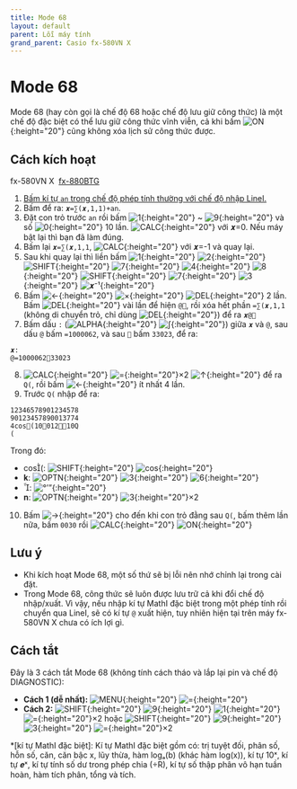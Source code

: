 ```yaml
---
title: Mode 68
layout: default
parent: Lỗi máy tính
grand_parent: Casio fx-580VN X
---
```


# Mode 68
Mode 68 (hay còn gọi là chế độ 68 hoặc chế độ lưu giữ công thức) là một chế độ đặc biệt có thể lưu giữ công thức vĩnh viễn, cả khi bấm ![ON]{:height="20"} cũng không xóa lịch sử công thức được.

## Cách kích hoạt
fx-580VN X&nbsp; [fx-880BTG](/thu-vien-ma-tran/docs/fx880btg/loi-may-tinh/mode-68.html#cách-kích-hoạt)

1. [Bấm kí tự `an` trong chế độ phép tính thường với chế độ nhập LineI.](/thu-vien-ma-tran/docs/fx580vnx/loi-may-tinh/ki-tu-an.html#chế-độ-phép-tính-thường)
2. Bấm để ra: `𝒙=∑(𝒙,1,1)+an`.
3. Đặt con trỏ trước `an` rồi bấm ![1]{:height="20"} ~ ![9]{:height="20"} và số ![0]{:height="20"} 10 lần. ![CALC]{:height="20"} với 𝒙=0.  Nếu máy bật lại thì bạn đã làm đúng.
4. Bấm lại `𝒙=∑(𝒙,1,1`, ![CALC]{:height="20"} với 𝒙=-1 và quay lại.
5. Sau khi quay lại thì liền bấm ![1]{:height="20"} ![2]{:height="20"} ![SHIFT]{:height="20"} ![7]{:height="20"} ![4]{:height="20"} ![8]{:height="20"} ![SHIFT]{:height="20"} ![7]{:height="20"} ![3]{:height="20"} ![𝒙⁻¹]{:height="20"}
6. Bấm ![←]{:height="20"} ![×]{:height="20"} ![DEL]{:height="20"} 2 lần. Bấm ![DEL]{:height="20"} vài lần để hiện `@`, rồi xóa hết phần `=∑(𝒙,1,1` (không di chuyển trỏ, chỉ dùng ![DEL]{:height="20"}) để ra `𝒙@`
7. Bấm dấu `:` (![ALPHA]{:height="20"} ![∫]{:height="20"}) giữa `𝒙` và `@`, sau dấu `@` bấm `=1000062`, và sau `` bấm `33023`, để ra:  
```
𝒙:
@=100006233023
```
8. ![CALC]{:height="20"} ![=]{:height="20"}×2 ![↑]{:height="20"} để ra `Q(`, rồi bấm ![←]{:height="20"} ít nhất 4 lần.
9. Trước `Q(` nhập để ra:  
```
12346578901234578
90123457890013774
4cos(10𝐤012𝐧10Q
(
```  
Trong đó:  
- cos(: ![SHIFT]{:height="20"} ![cos]{:height="20"}  
- 𝐤: ![OPTN]{:height="20"} ![3]{:height="20"} ![6]{:height="20"}  
- : ![°’”]{:height="20"}  
- 𝐧: ![OPTN]{:height="20"} ![3]{:height="20"}×2
10. Bấm ![→]{:height="20"} cho đến khi con trỏ đằng sau `Q(`, bấm thêm lần nữa, bấm `0030` rồi ![CALC]{:height="20"} ![ON]{:height="20"}

## Lưu ý
- Khi kích hoạt Mode 68, một số thứ sẽ bị lỗi nên nhớ chỉnh lại trong cài đặt.
- Trong Mode 68, công thức sẽ luôn được lưu trữ cả khi đổi chế độ nhập/xuất. Vì vậy, nếu nhập kí tự MathI đặc biệt trong một phép tính rồi chuyển qua LineI, sẽ có kí tự `@` xuất hiện, tuy nhiên hiện tại trên máy fx-580VN X chưa có ích lợi gì.

## Cách tắt
Đây là 3 cách tắt Mode 68 (không tính cách tháo và lắp lại pin và chế độ DIAGNOSTIC):
- **Cách 1 (dễ nhất):** ![MENU]{:height="20"} ![=]{:height="20"}
- **Cách 2:** ![SHIFT]{:height="20"} ![9]{:height="20"} ![1]{:height="20"} ![=]{:height="20"}×2 hoặc ![SHIFT]{:height="20"} ![9]{:height="20"} ![3]{:height="20"} ![=]{:height="20"}×2

[SHIFT]: /thu-vien-ma-tran/images/fx580vnx/shift.png
[ALPHA]: /thu-vien-ma-tran/images/fx580vnx/alpha.png
[MENU]: /thu-vien-ma-tran/images/fx580vnx/menu.png
[ON]: /thu-vien-ma-tran/images/fx580vnx/on.png
[↑]: /thu-vien-ma-tran/images/fx580vnx/dpad_up.png
[←]: /thu-vien-ma-tran/images/fx580vnx/dpad_left.png
[→]: /thu-vien-ma-tran/images/fx580vnx/dpad_right.png
[OPTN]: /thu-vien-ma-tran/images/fx580vnx/optn.png
[CALC]: /thu-vien-ma-tran/images/fx580vnx/calc.png
[∫]: /thu-vien-ma-tran/images/fx580vnx/integral.png
[°’”]: /thu-vien-ma-tran/images/fx580vnx/degr.png
[𝒙⁻¹]: /thu-vien-ma-tran/images/fx580vnx/expo_-1.png
[cos]: /thu-vien-ma-tran/images/fx580vnx/cos.png
[DEL]: /thu-vien-ma-tran/images/fx580vnx/del.png
[×]: /thu-vien-ma-tran/images/fx580vnx/mul.png
[0]: /thu-vien-ma-tran/images/fx580vnx/0.png
[1]: /thu-vien-ma-tran/images/fx580vnx/1.png
[2]: /thu-vien-ma-tran/images/fx580vnx/2.png
[3]: /thu-vien-ma-tran/images/fx580vnx/3.png
[4]: /thu-vien-ma-tran/images/fx580vnx/4.png
[6]: /thu-vien-ma-tran/images/fx580vnx/6.png
[7]: /thu-vien-ma-tran/images/fx580vnx/7.png
[8]: /thu-vien-ma-tran/images/fx580vnx/8.png
[9]: /thu-vien-ma-tran/images/fx580vnx/9.png
[.]: /thu-vien-ma-tran/images/fx580vnx/decimal.png
[=]: /thu-vien-ma-tran/images/fx580vnx/exec.png

<!-- abbreviations for kramdown -->
*[kí tự MathI đặc biệt]: Kí tự MathI đặc biệt gồm có: trị tuyệt đối, phân số, hỗn số, căn, căn bậc x, lũy thừa, hàm logₐ(b) (khác hàm log(x)), kí tự 10ˣ, kí tự 𝒆ˣ, kí tự tính số dư trong phép chia (÷R), kí tự số thập phân vô hạn tuần hoàn, hàm tích phân, tổng và tích.
